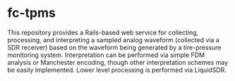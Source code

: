 # fc-tpms
This repository provides a Rails-based web service for collecting, processing, and interpreting a sampled analog waveform 
(collected via a SDR receiver) based on the waveform being generated by a tire-pressure monitoring system.  Interpretation
can be performed via simple FDM analysis or Manchester encoding, though other interpretation schemes may be easily
implemented.  Lower level processing is performed via LiquidSDR.

